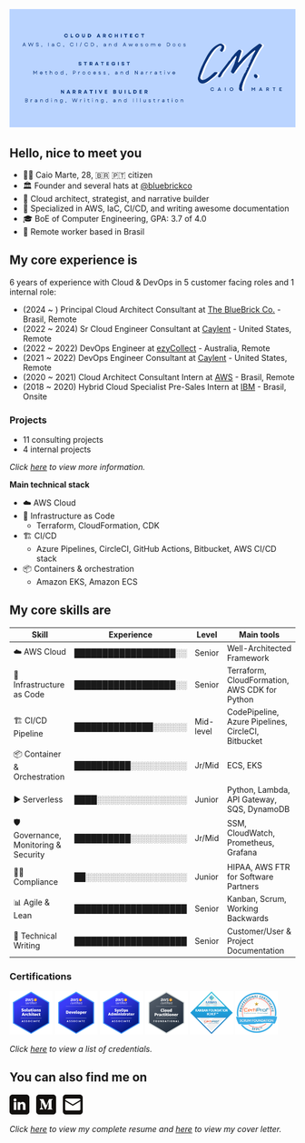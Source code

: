 ![Banner](./assets/banner.png)

## Hello, nice to meet you
- :raising_hand_man: Caio Marte, 28, :brazil: :portugal: citizen
- :classical_building: Founder and several hats at [@bluebrickco](https://github.com/bluebrickco)
- :briefcase: Cloud architect, strategist, and narrative builder
- :toolbox: Specialized in AWS, IaC, CI/CD, and writing awesome documentation
- :mortar_board: BoE of Computer Engineering, GPA: 3.7 of 4.0
- :pushpin: Remote worker based in Brasil

## My core experience is
6 years of experience with Cloud & DevOps in 5 customer facing roles and 1 internal role:
- (2024 ~ ) Principal Cloud Architect Consultant at [The BlueBrick Co.](https://www.linkedin.com/company/bluebrickco/) - Brasil, Remote
- (2022 ~ 2024) Sr Cloud Engineer Consultant at [Caylent](https://caylent.com/) - United States, Remote
- (2022 ~ 2022) DevOps Engineer at [ezyCollect](https://www.ezycollect.com.au/) - Australia, Remote
- (2021 ~ 2022) DevOps Engineer Consultant at [Caylent](https://caylent.com/) - United States, Remote
- (2020 ~ 2021) Cloud Architect Consultant Intern at [AWS](https://aws.amazon.com/professional-services/) - Brasil, Remote
- (2018 ~ 2020) Hybrid Cloud Specialist Pre-Sales Intern at [IBM](https://www.ibm.com/cloud/hybrid) - Brasil, Onsite

### Projects
- 11 consulting projects
- 4 internal projects

*Click <a href="https://www.linkedin.com/in/caiomarte/details/projects/" target="_blank">here</a> to view more information.*

**Main technical stack**
- :cloud: AWS Cloud
- :bricks: Infrastructure as Code
  - Terraform, CloudFormation, CDK
- :building_construction: CI/CD
  - Azure Pipelines, CircleCI, GitHub Actions, Bitbucket, AWS CI/CD stack
- :package: Containers & orchestration 
  - Amazon EKS, Amazon ECS

## My core skills are
| Skill                                      | Experience           | Level      | Main tools                                         |
| ------------------------------------------ | -------------------- | ---------- | -------------------------------------------------- |
| :cloud: AWS Cloud                          | ██████████████████░░ | Senior     | Well-Architected Framework                         |
| :bricks: Infrastructure as Code            | ██████████████████░░ | Senior     | Terraform, CloudFormation, AWS CDK for Python      |
| :building_construction: CI/CD Pipeline     | ██████████████░░░░░░ | Mid-level  | CodePipeline, Azure Pipelines, CircleCI, Bitbucket |
| :package: Container & Orchestration        | ██████████░░░░░░░░░░ | Jr/Mid     | ECS, EKS                                           |
| :arrow_forward: Serverless                 | ████░░░░░░░░░░░░░░░░ | Junior     | Python, Lambda, API Gateway, SQS, DynamoDB         |
| :shield: Governance, Monitoring & Security | ██████████░░░░░░░░░░ | Jr/Mid     | SSM, CloudWatch, Prometheus, Grafana               |
| :male_detective: Compliance                | ██░░░░░░░░░░░░░░░░░░ | Junior     | HIPAA, AWS FTR for Software Partners               |
| :bar_chart: Agile & Lean                   | ████████████████████ | Senior     | Kanban, Scrum, Working Backwards                   |
| :memo: Technical Writing                   | ████████████████████ | Senior     | Customer/User & Project Documentation              |

### Certifications
<a href="https://www.credly.com/badges/89a2dcd9-9996-4f88-af1b-b85a7794b2dd/public_url" target="_blank"><img src="./assets/certs/aws-certified-solutions-architect-associate.png" width="15%"/></a>
<a href="https://www.credly.com/badges/6e5852d1-e907-47c1-b8cf-33a04a72002a/public_url" target="_blank"><img src="./assets/certs/aws-certified-developer-associate.png" width="15%"/></a>
<a href="https://www.credly.com/badges/e0a706f3-a368-493c-ada1-a3b089e07cab/public_url" target="_blank"><img src="./assets/certs/aws-certified-sysops-administrator-associate.png" width="15%"/></a>
<a href="https://www.credly.com/badges/fc044a9a-b781-4d84-a526-89f20a9373de/public_url" target="_blank"><img src="./assets/certs/aws-certified-cloud-practitioner.png" width="15%"/></a>
<a href="https://www.credly.com/badges/c6163fb3-359f-4e22-aaad-428323e06e96/public_url" target="_blank"><img src="./assets/certs/kanban-foundation-kikf.png" width="15%"/></a>
<a href="https://www.credly.com/badges/95ff1e53-709e-4d26-925c-75f96de33465/public_url" target="_blank"><img src="./assets/certs/scrum-foundation-professional-certificate-sfpc.1.png" width="15%"/></a>

*Click <a href="https://www.credly.com/users/caiomarte/badges" target="_blank">here</a> to view a list of credentials.*

## You can also find me on
<a href="https://www.linkedin.com/in/caiomarte/" target="_blank"><img src="./assets/icons/in.png" target="_blank" style="width: 7%;"></a>&nbsp;&nbsp;
<a href="https://medium.com/@caiomarte" target="_blank"><img src="./assets/icons/md.png" target="_blank" style="width: 7%;"></a>&nbsp;&nbsp;
<a href="mailto:caio@bluebrickco.com" target="_blank"><img src="./assets/icons/gm.png" target="_blank" style="width: 7%;"></a>

*Click <a href="./assets/resume.pdf" target="_blank">here</a> to view my complete resume and <a href="./assets/cover-letter.pdf" target="_blank">here</a> to view my cover letter.*
